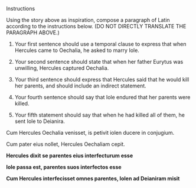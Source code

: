 Instructions

Using the story above as inspiration, compose a paragraph of Latin according to the instructions below. (DO NOT DIRECTLY TRANSLATE THE PARAGRAPH ABOVE.)

1. Your first sentence should use a temporal clause to express that when Hercules came to Oechalia, he asked to marry Iole.

2. Your second sentence should state that when her father Eurytus was unwilling, Hercules captured Oechalia.

3. Your third sentence should express that Hercules said that he would kill her parents, and should include an indirect statement.

4. Your fourth sentence should say that Iole endured that her parents were killed.

5. Your fifth statement should say that when he had killed all of them, he sent Iole to Deianira.

Cum Hercules Oechalia venisset, is petivit iolen ducere in conjugium.

Cum pater eius nollet, Hercules Oechaliam cepit.

**Hercules dixit se parentes eius interfecturum esse**

**Iole passa est, parentes suos interfectos esse**

**Cum Hercules interfecisset omnes parentes, Iolen ad Deianiram misit**
